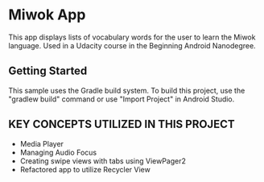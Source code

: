 Miwok App
===================================

This app displays lists of vocabulary words for the user to learn the Miwok language.
Used in a Udacity course in the Beginning Android Nanodegree.

Getting Started
---------------

This sample uses the Gradle build system. To build this project, use the
"gradlew build" command or use "Import Project" in Android Studio.

**KEY CONCEPTS UTILIZED IN THIS PROJECT**
---------------------------------------
  - Media Player
  - Managing Audio Focus
  - Creating swipe views with tabs using ViewPager2
  - Refactored app to utilize Recycler View
